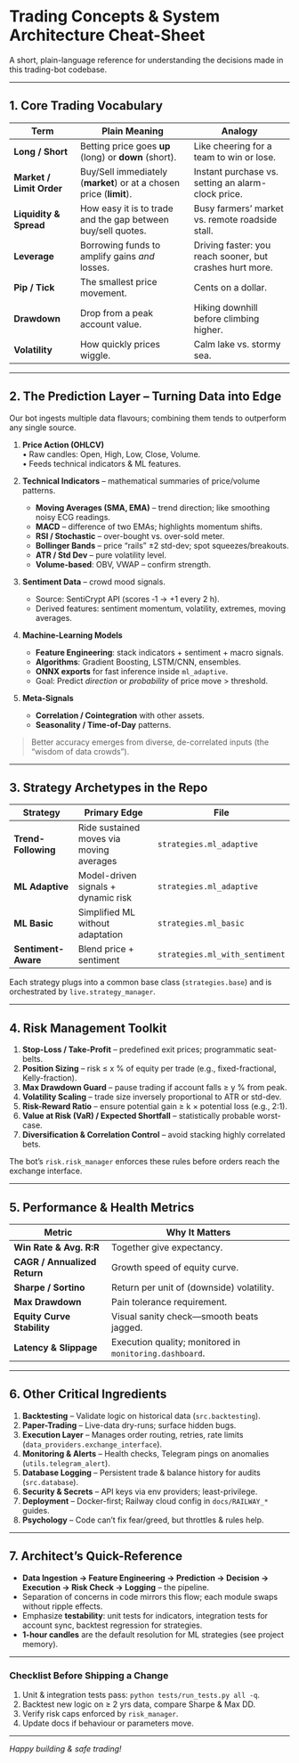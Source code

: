 # Trading Concepts & System Architecture Cheat-Sheet

A short, plain-language reference for understanding the decisions made in this trading-bot codebase.

---

## 1. Core Trading Vocabulary

| Term | Plain Meaning | Analogy |
|------|---------------|---------|
| **Long / Short** | Betting price goes **up** (long) or **down** (short). | Like cheering for a team to win or lose. |
| **Market / Limit Order** | Buy/Sell immediately (**market**) or at a chosen price (**limit**). | Instant purchase vs. setting an alarm-clock price. |
| **Liquidity & Spread** | How easy it is to trade and the gap between buy/sell quotes. | Busy farmers’ market vs. remote roadside stall. |
| **Leverage** | Borrowing funds to amplify gains *and* losses. | Driving faster: you reach sooner, but crashes hurt more. |
| **Pip / Tick** | The smallest price movement. | Cents on a dollar. |
| **Drawdown** | Drop from a peak account value. | Hiking downhill before climbing higher. |
| **Volatility** | How quickly prices wiggle. | Calm lake vs. stormy sea. |

---

## 2. The Prediction Layer – Turning Data into Edge

Our bot ingests multiple data flavours; combining them tends to outperform any single source.

1. **Price Action (OHLCV)**  
   • Raw candles: Open, High, Low, Close, Volume.  
   • Feeds technical indicators & ML features.

2. **Technical Indicators** – mathematical summaries of price/volume patterns.
   - **Moving Averages (SMA, EMA)** – trend direction; like smoothing noisy ECG readings.
   - **MACD** – difference of two EMAs; highlights momentum shifts.
   - **RSI / Stochastic** – over-bought vs. over-sold meter.
   - **Bollinger Bands** – price “rails” ±2 std-dev; spot squeezes/breakouts.
   - **ATR / Std Dev** – pure volatility level.
   - **Volume-based**: OBV, VWAP – confirm strength.

3. **Sentiment Data** – crowd mood signals.
   - Source: SentiCrypt API (scores ‑1 → +1 every 2 h).  
   - Derived features: sentiment momentum, volatility, extremes, moving averages.

4. **Machine-Learning Models**
   - **Feature Engineering**: stack indicators + sentiment + macro signals.
   - **Algorithms**: Gradient Boosting, LSTM/CNN, ensembles.  
   - **ONNX exports** for fast inference inside `ml_adaptive`.
   - Goal: Predict *direction* or *probability* of price move > threshold.

5. **Meta-Signals**
   - **Correlation / Cointegration** with other assets.  
   - **Seasonality / Time-of-Day** patterns.

> Better accuracy emerges from diverse, de-correlated inputs (the “wisdom of data crowds”).

---

## 3. Strategy Archetypes in the Repo

| Strategy | Primary Edge | File |
|----------|--------------|------|
| **Trend-Following** | Ride sustained moves via moving averages | `strategies.ml_adaptive` |
| **ML Adaptive** | Model-driven signals + dynamic risk | `strategies.ml_adaptive` |
| **ML Basic** | Simplified ML without adaptation | `strategies.ml_basic` |
| **Sentiment-Aware** | Blend price + sentiment | `strategies.ml_with_sentiment` |

Each strategy plugs into a common base class (`strategies.base`) and is orchestrated by `live.strategy_manager`.

---

## 4. Risk Management Toolkit

1. **Stop-Loss / Take-Profit** – predefined exit prices; programmatic seat-belts.
2. **Position Sizing** – risk ≤ x % of equity per trade (e.g., fixed-fractional, Kelly-fraction).
3. **Max Drawdown Guard** – pause trading if account falls ≥ y % from peak.
4. **Volatility Scaling** – trade size inversely proportional to ATR or std-dev.
5. **Risk-Reward Ratio** – ensure potential gain ≥ k × potential loss (e.g., 2:1).
6. **Value at Risk (VaR) / Expected Shortfall** – statistically probable worst-case.
7. **Diversification & Correlation Control** – avoid stacking highly correlated bets.

The bot’s `risk.risk_manager` enforces these rules before orders reach the exchange interface.

---

## 5. Performance & Health Metrics

| Metric | Why It Matters |
|--------|---------------|
| **Win Rate & Avg. R:R** | Together give expectancy. |
| **CAGR / Annualized Return** | Growth speed of equity curve. |
| **Sharpe / Sortino** | Return per unit of (downside) volatility. |
| **Max Drawdown** | Pain tolerance requirement. |
| **Equity Curve Stability** | Visual sanity check—smooth beats jagged. |
| **Latency & Slippage** | Execution quality; monitored in `monitoring.dashboard`. |

---

## 6. Other Critical Ingredients

1. **Backtesting** – Validate logic on historical data (`src.backtesting`).
2. **Paper-Trading** – Live-data dry-runs; surface hidden bugs.
3. **Execution Layer** – Manages order routing, retries, rate limits (`data_providers.exchange_interface`).
4. **Monitoring & Alerts** – Health checks, Telegram pings on anomalies (`utils.telegram_alert`).
5. **Database Logging** – Persistent trade & balance history for audits (`src.database`).
6. **Security & Secrets** – API keys via env providers; least-privilege.
7. **Deployment** – Docker-first; Railway cloud config in `docs/RAILWAY_*` guides.
8. **Psychology** – Code can’t fix fear/greed, but throttles & rules help.

---

## 7. Architect’s Quick-Reference

- **Data Ingestion → Feature Engineering → Prediction → Decision → Execution → Risk Check → Logging** – the pipeline.
- Separation of concerns in code mirrors this flow; each module swaps without ripple effects.
- Emphasize **testability**: unit tests for indicators, integration tests for account sync, backtest regression for strategies.
- **1-hour candles** are the default resolution for ML strategies (see project memory).

---

### Checklist Before Shipping a Change

1. Unit & integration tests pass: `python tests/run_tests.py all -q`.
2. Backtest new logic on ≥ 2 yrs data, compare Sharpe & Max DD.
3. Verify risk caps enforced by `risk_manager`.
4. Update docs if behaviour or parameters move.

---

*Happy building & safe trading!*